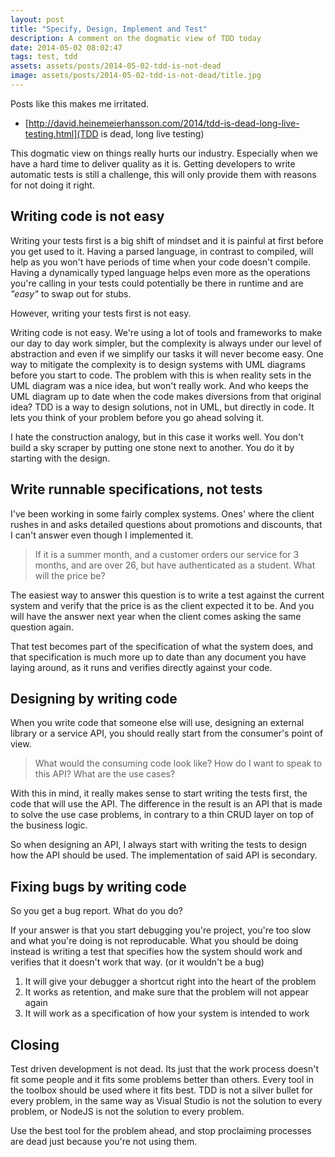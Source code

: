 ```yaml
---
layout: post
title: "Specify, Design, Implement and Test"
description: A comment on the dogmatic view of TDD today
date: 2014-05-02 08:02:47
tags: test, tdd
assets: assets/posts/2014-05-02-tdd-is-not-dead
image: assets/posts/2014-05-02-tdd-is-not-dead/title.jpg
---
```


Posts like this makes me irritated.

* [http://david.heinemeierhansson.com/2014/tdd-is-dead-long-live-testing.html](TDD is dead, long live testing)

This dogmatic view on things really hurts our industry. Especially when we have a hard time to deliver quality as it is. Getting developers to write automatic tests is still a challenge, this will only provide them with reasons for not doing it right.

## Writing code is not easy

Writing your tests first is a big shift of mindset and it is painful at first before you get used to it. Having a parsed language, in contrast to compiled, will help as you won't have periods of time when your code doesn't compile. Having a dynamically typed language helps even more as the operations you're calling in your tests could potentially be there in runtime and are _"easy"_ to swap out for stubs.

However, writing your tests first is not easy.

Writing code is not easy. We're using a lot of tools and frameworks to make our day to day work simpler, but the complexity is always under our level of abstraction and even if we simplify our tasks it will never become easy. One way to mitigate the complexity is to design systems with UML diagrams before you start to code. The problem with this is when reality sets in the UML diagram was a nice idea, but won't really work. And who keeps the UML diagram up to date when the code makes
diversions from that original idea? TDD is a way to design solutions, not in UML, but directly in code. It lets you think of your problem before you go ahead solving it.

I hate the construction analogy, but in this case it works well. You don't build a sky scraper by putting one stone next to another. You do it by starting with the design.

## Write runnable specifications, not tests

I've been working in some fairly complex systems. Ones' where the client rushes in and asks detailed questions about promotions and discounts, that I can't answer even though I implemented it.

> If it is a summer month, and a customer orders our service for 3 months, and are over 26, but have authenticated as a student. What will the price be?

The easiest way to answer this question is to write a test against the current system and verify that the price is as the client expected it to be. And you will have the answer next year when the client comes asking the same question again.

That test becomes part of the specification of what the system does, and that specification is much more up to date than any document you have laying around, as it runs and verifies directly against your code.

## Designing by writing code

When you write code that someone else will use, designing an external library or a service API, you should really start from the consumer's point of view.

> What would the consuming code look like? How do I want to speak to this API? What are the use cases?

With this in mind, it really makes sense to start writing the tests first, the code that will use the API. The difference in the result is an API that is made to solve the use case problems, in contrary to a thin CRUD layer on top of the business logic.

So when designing an API, I always start with writing the tests to design how the API should be used. The implementation of said API is secondary.

## Fixing bugs by writing code

So you get a bug report. What do you do?

If your answer is that you start debugging you're project, you're too slow and what you're doing is not reproducable. What you should be doing instead is writing a test that specifies how the system should work and verifies that it doesn't work that way. (or it wouldn't be a bug)

1. It will give your debugger a shortcut right into the heart of the problem
2. It works as retention, and make sure that the problem will not appear again
3. It will work as a specification of how your system is intended to work

## Closing

Test driven development is not dead. Its just that the work process doesn't fit some people and it fits some problems better than others. Every tool in the toolbox should be used where it fits best. TDD is not a silver bullet for every problem, in the same way as Visual Studio is not the solution to every problem, or NodeJS is not the solution to every problem.

Use the best tool for the problem ahead, and stop proclaiming processes are dead just because you're not using them.
